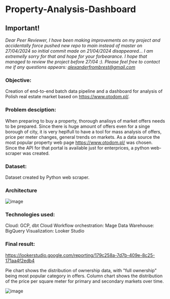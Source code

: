 # Property-Analysis-Dashboard

## Important!
*Dear Peer Reviewer,
I have been making improvements on my project and accidentally force pushed new repo to main instead of master on 27/04/2024 so initial commit made on 21/04/2024 disappeared...
I am extremelly sorry for that and hope for your forbearance. I hope that managed to review the project before 27/04 :). Please feel free to contact me if any questions appears: alexanderfrombrest@gmail.com*

### Objective:
Creation of end-to-end batch data pipeline and a dashboard for analysis of Polish real estate market based on https://www.otodom.pl/.

### Problem desciption:  
When preparing to buy a property, thorough analisys of market offers needs to be prepared.
Since there is huge amount of offers even for a singe borough of city, it is very heplfull to have a tool for mass analysis of offers, price per meter changes, general trends on markets.
As a data source the most popular property web page https://www.otodom.pl/ was chosen.
Since the API for that portal is available just for enterprices, a python web-scraper was created.

### Dataset:   

Dataset created by Python web scraper.

### Architecture 

![image](https://github.com/alexanderfrombrest/Property-Analysis-Dashboard/assets/64230396/c555c682-7039-491b-8b5a-3aa8a36d9a88)

### Technologies used:  

Cloud: GCP, dbt Cloud
Workflow orchestration: Mage
Data Warehouse: BigQuery
Visualization: Looker Studio

### Final result:  

https://lookerstudio.google.com/reporting/179c258a-7d7b-409e-8c25-171aa4f2edb4

Pie chart shows the distribution of ownership data, with "full ownership" being most popular category in offers.
Column chart shows the distribution of the price per square meter for primary and secondary markets over time.

![image](https://github.com/alexanderfrombrest/Property-Analysis-Dashboard/assets/64230396/0f671ee4-6a49-4ff6-a67c-ec605466571c)



